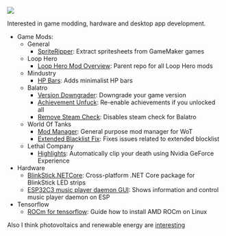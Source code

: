 
![](https://komarev.com/ghpvc/?username=sam-k0) <br>

Interested in game modding, hardware and desktop app development. 
- Game Mods:
  - General
    - [SpriteRipper](https://github.com/sam-k0/SpriteRipper): Extract spritesheets from GameMaker games
  - Loop Hero
    - [Loop Hero Mod Overview](https://github.com/sam-k0/LoopHero_Mods/blob/master/mods.md): Parent repo for all Loop Hero mods
  - Mindustry
    - [HP Bars](https://github.com/sam-k0/Mindustry.HPBars): Adds minimalist HP bars
  - Balatro
    - [Version Downgrader](https://github.com/sam-k0/Balatro-Downgrader): Downgrade your game version
    - [Achievement Unfuck](https://github.com/sam-k0/BalatroAchievementUnfuck): Re-enable achievements if you unlocked all
    - [Remove Steam Check](https://github.com/sam-k0/BalatroUnsteamed): Disables steam check for Balatro
  - World Of Tanks
    - [Mod Manager](https://github.com/sam-k0/WoTModAssistantCore): General purpose mod manager for WoT
    - [Extended Blacklist Fix](https://github.com/sam-k0/ExtendedBlacklist): Fixes issues related to extended blocklist
  - Lethal Company
    - [Highlights](https://github.com/sam-k0/LC_Highlights): Automatically clip your death using Nvidia GeForce Experience
- Hardware
  - [BlinkStick.NETCore](https://github.com/sam-k0/BlinkStick.NETCore): Cross-platform .NET Core package for BlinkStick LED strips
  - [ESP32C3 music player daemon GUI](https://github.com/sam-k0/ESP32C3-MPD-GUI): Shows information and control music player daemon on ESP
- Tensorflow
  - [ROCm for tensorflow](https://github.com/sam-k0/Installing_ROCm_for_tensorflow): Guide how to install AMD ROCm on Linux
 


Also I think photovoltaics and renewable energy are [interesting](https://github.com/samuel-koob/awesome-solar-forecasting)
